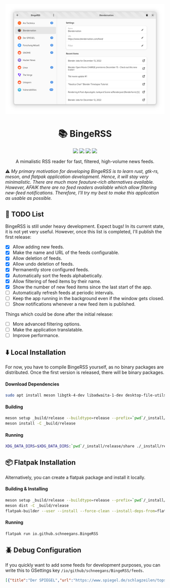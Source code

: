 <!--
SPDX-FileCopyrightText: Simon Schneegans <code@simonschneegans.de>
SPDX-License-Identifier: CC-BY-4.0
-->


<p align="center">
  <img src ="docs/pics/screenshot.png" />
</p>

<h1 align="center">📚 BingeRSS</h1>

<p align="center">
<a href="https://github.com/Schneegans/binge-rss/actions"><img src="https://github.com/Schneegans/binge-rss/workflows/Checks/badge.svg?branch=main" /></a>
<!-- <a href="https://api.reuse.software/info/github.com/Schneegans/binge-rss"><img src="https://api.reuse.software/badge/github.com/Schneegans/binge-rss" /></a> -->
<a href="LICENSE"><img src="https://img.shields.io/badge/License-MIT-blue.svg?labelColor=303030" /></a>
<a href="tools/cloc.sh"><img src="https://img.shields.io/endpoint?url=https://gist.githubusercontent.com/Schneegans/981cc7accc7d037aa35d2e0dbbf16632/raw/loc.json" /></a>
<a href="tools/cloc.sh"><img src="https://img.shields.io/endpoint?url=https://gist.githubusercontent.com/Schneegans/981cc7accc7d037aa35d2e0dbbf16632/raw/comments.json" /></a>
</p>

<p align="center">A mimalistic RSS reader for fast, filtered, high-volume news feeds.</p>

:warning: _My primary motivation for developing BingeRSS is to learn rust, gtk-rs, meson, and flatpak application development. Hence, it will stay very minimalistic. There are much more feauture-rich alternatives available. However, AFAIK there are no feed readers available which allow filtering new-feed notifications. Therefore, I'll try my best to make this application as usable as possible._

## :construction: TODO List

BingeRSS is still under heavy development.
Expect bugs!
In its current state, it is not yet very useful.
However, once this list is completed, I'll publish the first release:

- [x] Allow adding new feeds.
- [x] Make the name and URL of the feeds configurable.
- [x] Allow deletion of feeds.
- [x] Allow undo deletion of feeds.
- [x] Permanently store configured feeds.
- [x] Automatically sort the feeds alphabetically.
- [x] Allow filtering of feed items by their name.
- [x] Show the number of new feed items since the last start of the app.
- [ ] Automatically refresh feeds at periodic intervals.
- [ ] Keep the app running in the background even if the window gets closed.
- [ ] Show notifications whenever a new feed item is published.

Things which could be done after the initial release:

- [ ] More advanced filtering options.
- [ ] Make the application translatable.
- [ ] Improve performance.

## ⬇️ Local Installation

For now, you have to compile BingeRSS yourself, as no binary packages are distributed.
Once the first version is released, there will be binary packages.

#### Download Dependencies

```bash
sudo apt install meson libgtk-4-dev libadwaita-1-dev desktop-file-utils
```

#### Building

```bash
meson setup _build/release --buildtype=release --prefix=`pwd`/_install/release
meson install -C _build/release
```

#### Running

```bash
XDG_DATA_DIRS=$XDG_DATA_DIRS:`pwd`/_install/release/share ./_install/release/bin/binge-rss
```

## :package: Flatpak Installation

Alternatively, you can create a flatpak package and install it locally.

#### Building & Installing

```bash
meson setup _build/release --buildtype=release --prefix=`pwd`/_install/release
meson dist -C _build/release
flatpak-builder --user --install --force-clean --install-deps-from=flathub _repo tools/io.github.schneegans.BingeRSS.json
```

#### Running

```bash
flatpak run io.github.schneegans.BingeRSS
```

## :beetle: Debug Configuration

If you quickly want to add some feeds for development purposes, you can write this to GSettings key `/io/github/schneegans/BingeRSS/feeds`.

```json
[{"title":"Der SPIEGEL","url":"https://www.spiegel.de/schlagzeilen/tops/index.rss","viewed":0,"filter":""},{"title":"Unixporn","url":"http://reddit.com/r/unixporn/new/.rss?sort=new","viewed":0,"filter":""},{"title":"Forschung Aktuell","url":"https://www.deutschlandfunk.de/forschung-aktuell-104.xml","viewed":0,"filter":""},{"title":"Linux","url":"http://reddit.com/r/linux/new/.rss?sort=new","viewed":0,"filter":""},{"title":"GNOME","url":"http://reddit.com/r/gnome/new/.rss?sort=new","viewed":0,"filter":""},{"title":"OMG Ubuntu","url":"https://omgubuntu.co.uk/feed","viewed":0,"filter":""},{"title":"Blendernation","url":"https://www.blendernation.com/feed/","viewed":0,"filter":""},{"title":"The Verge","url":"https://www.theverge.com/rss/index.xml","viewed":0,"filter":""},{"title":"Ars Technica","url":"https://feeds.arstechnica.com/arstechnica/features","viewed":0,"filter":""},{"title":"Hacker News","url":"https://news.ycombinator.com/rss","viewed":0,"filter":""},{"title":"Vulnerabilities","url":"https://nvd.nist.gov/feeds/xml/cve/misc/nvd-rss-analyzed.xml","viewed":0,"filter":""}]
```